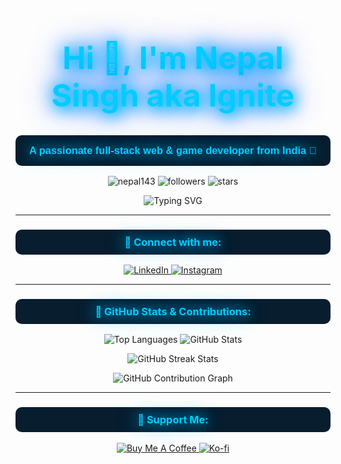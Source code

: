 <!-- Epic GitHub README -->
<h1 align="center" style="font-size: 50px; color: #00ccff; text-shadow: 4px 4px 20px #00ccff, 0 0 30px #0088ff, 0 0 50px #0055ff;"> Hi 👋, I'm Nepal Singh aka Ignite
</h1>

<h3 align="center" style="font-family: 'Arial', sans-serif; background-color: #081d2e; padding: 15px; border-radius: 10px; color: #00ccff; text-shadow: 0 0 20px #00ccff, 0 0 35px #0088ff;">
  A passionate full-stack web & game developer from India 🚀
</h3>

<p align="center">
  <img src="https://komarev.com/ghpvc/?username=nepal143&label=Profile%20views&color=00ccff&style=flat" alt="nepal143" />
  <img src="https://img.shields.io/github/followers/nepal143?label=Follow%20Me&color=00ccff&style=flat-square" alt="followers">
  <img src="https://img.shields.io/github/stars/nepal143?label=Stars&color=00ccff&style=flat-square" alt="stars">
</p>

<div align="center">
  <img src="https://readme-typing-svg.herokuapp.com?font=Fira+Code&color=%2300CCFF&size=26&center=true&vCenter=true&width=600&lines=React+Developer;Node.js+Enthusiast;Full+Stack+Expert;Game+Developer;Always+Learning;Exploring+AI+%26+VR" alt="Typing SVG" />
</div>

---

<h3 align="center" style="background-color: #081d2e; padding: 10px; border-radius: 10px; color: #00ccff; text-shadow: 0 0 20px #00ccff, 0 0 35px #0088ff;">
  🔗 Connect with me:
</h3>
<p align="center">
  <a href="https://linkedin.com/in/nepal-singh-580b45249" target="_blank">
    <img src="https://img.shields.io/badge/LinkedIn-%230077B5.svg?style=for-the-badge&logo=linkedin&logoColor=white" alt="LinkedIn">
  </a>
  <a href="https://instagram.com/ignite_ns" target="_blank">
    <img src="https://img.shields.io/badge/Instagram-%23E4405F.svg?style=for-the-badge&logo=instagram&logoColor=white" alt="Instagram">
  </a>
</p>

---

<h3 align="center" style="background-color: #081d2e; padding: 10px; border-radius: 10px; color: #00ccff; text-shadow: 0 0 20px #00ccff, 0 0 35px #0088ff;">🚀 GitHub Stats & Contributions:</h3>
<p align="center">
  <img src="https://github-readme-stats.vercel.app/api/top-langs?username=nepal143&show_icons=true&locale=en&layout=compact&bg_color=081d2e&title_color=00ccff&text_color=ffffff&icon_color=00ccff&hide_border=true" alt="Top Languages"/>
  <img src="https://github-readme-stats.vercel.app/api?username=nepal143&show_icons=true&locale=en&bg_color=081d2e&title_color=00ccff&text_color=ffffff&icon_color=00ccff&hide_border=true" alt="GitHub Stats"/>
</p>
<div align="center">
  <img src="https://github-readme-streak-stats.herokuapp.com/?user=nepal143&theme=dark&background=081d2e&stroke=00ccff&ring=00ccff&fire=00ccff&currStreakNum=ffffff&sideNums=ffffff&currStreakLabel=00ccff&sideLabels=00ccff&dates=ffffff" alt="GitHub Streak Stats"/>
</div>
<p align="center">
  <img src="https://github-readme-activity-graph.vercel.app/graph?username=nepal143&custom_title=Nepal's%20Contribution%20Graph&bg_color=081d2e&color=00ccff&line=00ccff&point=ffffff&area=true&hide_border=true" alt="GitHub Contribution Graph"/>
</p>

---

<h3 align="center" style="background-color: #081d2e; padding: 10px; border-radius: 10px; color: #00ccff; text-shadow: 0 0 20px #00ccff, 0 0 35px #0088ff;">💖 Support Me:</h3>
<p align="center">
  <a href="https://www.buymeacoffee.com/nepalsss00a" target="_blank">
    <img src="https://img.shields.io/badge/Buy_Me_A_Coffee-%23FFDD00.svg?style=for-the-badge&logo=buy-me-a-coffee&logoColor=black" alt="Buy Me A Coffee">
  </a>
  <a href="https://ko-fi.com/nepalsss007" target="_blank">
    <img src="https://img.shields.io/badge/Kofi-%23FF5E5B.svg?style=for-the-badge&logo=ko-fi&logoColor=white" alt="Ko-fi">
  </a>
</p>
